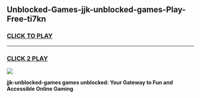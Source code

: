 
## Unblocked-Games-jjk-unblocked-games-Play-Free-ti7kn
<h3>
<a href="https://premium76.site?title=jjk-unblocked-games&ref=10A">CLICK TO PLAY</a></h3>
<hr>

<h3>
<a href="https://premium76.site?title=jjk-unblocked-games&ref=10A">CLICK 2 PLAY</a>
  
</h3>

<a href="https://premium76.site?title=jjk-unblocked-games&ref=10A"><img src="https://clearcache.store/games.png"></a>


**jjk-unblocked-games games unblocked: Your Gateway to Fun and Accessible Online Gaming**
